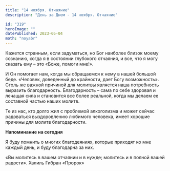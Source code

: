 ```yaml
---
title: "14 ноября. Отчаяние"
description: "День за Днем - 14 ноября. Отчаяние"

id: "319"
heroImage: ""
datePublished: 2023-05-04
moth: "noyabr"
---
```


Кажется странным, если задуматься, но Бог наиболее близок моему сознанию,
когда я в состоянии глубокого отчаяния, и все, что я могу сказать ему – это
«Боже, помоги мне!».

И Он помогает нам, когда мы обращаемся к нему в нашей большой беде. «Человек,
доведенный до крайности, дает Богу возможность». Столь же важной причиной для
молитвы является наша потребность выразить благодарность. Благодарность – сама
по себе здоровая и лечащая сила и становится все более реальной, когда мы
делаем ее составной частью наших молитв.

Те из нас, кто долго жил с проблемой алкоголизма и может сейчас радоваться
выздоровлению любимого человека, имеет хорошие причины для молитв
благодарности.

**Напоминание на сегодня**

Я буду помнить о многих благодеяниях, которые приходят ко мне каждый день, и
буду благодарна за них.

«Вы молитесь в вашем отчаянии и в нужде; молитесь и в полной вашей радости».
Халиль Гибран «Пророк»
